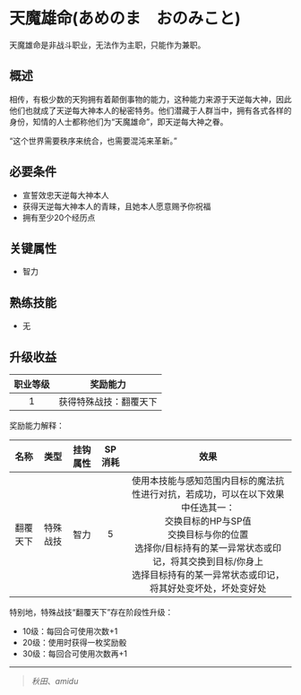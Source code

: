 # 天魔雄命(あめのま　おのみこと)

天魔雄命是非战斗职业，无法作为主职，只能作为兼职。

## 概述

相传，有极少数的天狗拥有着颠倒事物的能力，这种能力来源于天逆每大神，因此他们也就成了天逆每大神本人的秘密特务。他们潜藏于人群当中，拥有各式各样的身份，知情的人士都称他们为“天魔雄命”，即天逆每大神之眷。

“这个世界需要秩序来统合，也需要混沌来革新。”

## 必要条件

* 宣誓效忠天逆每大神本人
* 获得天逆每大神本人的青睐，且她本人愿意赐予你祝福
* 拥有至少20个经历点

## 关键属性

* 智力

## 熟练技能

* 无

## 升级收益

职业等级|奖励能力
:--:|:--:
1|获得特殊战技：翻覆天下

奖励能力解释：

名称|类型|挂钩属性|SP消耗|效果
:--:|:--:|:--:|:--:|:--:
翻覆天下|特殊战技|智力|5|使用本技能与感知范围内目标的魔法抗性进行对抗，若成功，可以在以下效果中任选其一：<br>交换目标的HP与SP值<br>交换目标与你的位置<br>选择你/目标持有的某一异常状态或印记，将其交换到目标/你身上<br>选择目标持有的某一异常状态或印记，将其好处变坏处，坏处变好处

特别地，特殊战技“翻覆天下”存在阶段性升级：

* 10级：每回合可使用次数+1
* 20级：使用时获得一枚奖励骰
* 30级：每回合可使用次数再+1

---

> *秋田*、*amidu*